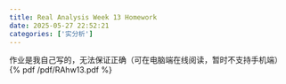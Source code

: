 ```yaml
---
title: Real Analysis Week 13 Homework
date: 2025-05-27 22:52:21
categories: ['实分析']
---
```

作业是我自己写的，无法保证正确（可在电脑端在线阅读，暂时不支持手机端）
{% pdf /pdf/RAhw13.pdf %}